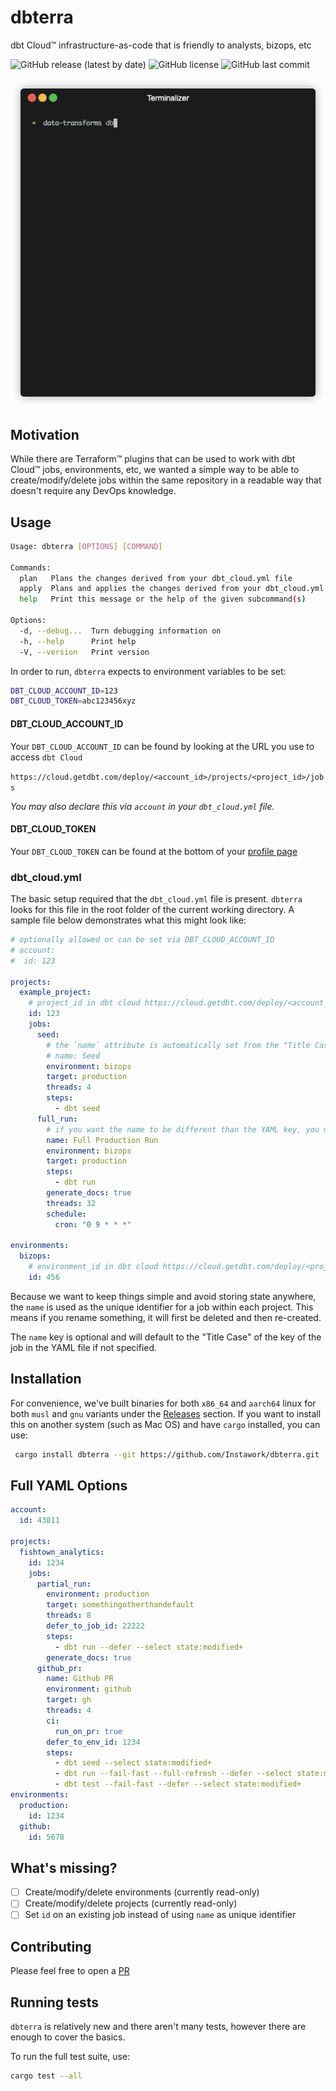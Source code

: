 # dbterra

dbt Cloud™️ infrastructure-as-code that is friendly to analysts, bizops, etc

![GitHub release (latest by date)](https://img.shields.io/github/v/release/Instawork/dbterra)
![GitHub license](https://img.shields.io/github/license/Instawork/dbterra)
![GitHub last commit](https://img.shields.io/github/last-commit/Instawork/dbterra)

<img src="assets/terminal-dbterra-plan.gif" width="512"/>

## Motivation

While there are Terraform™️ plugins that can be used to work with dbt Cloud™️ jobs, environments, etc, we wanted a simple way to be able to create/modify/delete jobs within the same repository in a readable way that doesn't require any DevOps knowledge.

## Usage

```bash
Usage: dbterra [OPTIONS] [COMMAND]

Commands:
  plan   Plans the changes derived from your dbt_cloud.yml file
  apply  Plans and applies the changes derived from your dbt_cloud.yml file
  help   Print this message or the help of the given subcommand(s)

Options:
  -d, --debug...  Turn debugging information on
  -h, --help      Print help
  -V, --version   Print version
```

In order to run, `dbterra` expects to environment variables to be set:

```bash
DBT_CLOUD_ACCOUNT_ID=123
DBT_CLOUD_TOKEN=abc123456xyz
```

#### DBT_CLOUD_ACCOUNT_ID

Your `DBT_CLOUD_ACCOUNT_ID` can be found by looking at the URL you use to access `dbt Cloud`

`https://cloud.getdbt.com/deploy/<account_id>/projects/<project_id>/jobs`

*You may also declare this via `account` in your `dbt_cloud.yml` file.*

#### DBT_CLOUD_TOKEN

Your `DBT_CLOUD_TOKEN` can be found at the bottom of your [profile page](https://cloud.getdbt.com/settings/profile)

### dbt_cloud.yml

The basic setup required that the `dbt_cloud.yml` file  is present. `dbterra` looks for this file in the root folder of the current working directory. A sample file below demonstrates what this might look like:

```yml
# optionally allowed or can be set via DBT_CLOUD_ACCOUNT_ID 
# account:
#  id: 123

projects:
  example_project:
    # project_id in dbt cloud https://cloud.getdbt.com/deploy/<account_id>/projects/<project_id>/jobs
    id: 123
    jobs:
      seed:
        # the `name` attribute is automatically set from the "Title Case" of the YAML key
        # name: Seed
        environment: bizops
        target: production
        threads: 4
        steps:
          - dbt seed
      full_run:
        # if you want the name to be different than the YAML key, you may set it manually
        name: Full Production Run
        environment: bizops
        target: production
        steps:
          - dbt run
        generate_docs: true
        threads: 32
        schedule:
          cron: "0 9 * * *"
      
environments:
  bizops:
    # environment_id in dbt cloud https://cloud.getdbt.com/deploy/<project_id>/projects/<project_id>/environments/<environment_id>
    id: 456
```

Because we want to keep things simple and avoid storing state anywhere, the `name` is used as the unique identifier for a job within each project. This means if you rename something, it will first be deleted and then re-created.

The `name` key is optional and will default to the "Title Case" of the key of the job in the YAML file if not specified.

## Installation

For convenience, we've built binaries for both `x86_64` and `aarch64` linux for both `musl` and `gnu` variants under the [Releases](https://github.com/Instawork/dbterra/releases) section. If you want to install this on another system (such as Mac OS) and have `cargo` installed, you can use:

```bash
 cargo install dbterra --git https://github.com/Instawork/dbterra.git
 ```

## Full YAML Options

```yaml
account:
  id: 43811

projects:
  fishtown_analytics:
    id: 1234
    jobs:
      partial_run:
        environment: production
        target: somethingotherthandefault
        threads: 8
        defer_to_job_id: 22222
        steps:
          - dbt run --defer --select state:modified+
        generate_docs: true
      github_pr:
        name: Github PR
        environment: github
        target: gh
        threads: 4
        ci:
          run_on_pr: true
        defer_to_env_id: 1234
        steps:
          - dbt seed --select state:modified+
          - dbt run --fail-fast --full-refresh --defer --select state:modified+
          - dbt test --fail-fast --defer --select state:modified+
environments:
  production:
    id: 1234
  github:
    id: 5678
```

## What's missing?

- [ ] Create/modify/delete environments (currently read-only)
- [ ] Create/modify/delete projects (currently read-only)
- [ ] Set `id` on an existing job instead of using `name` as unique identifier

## Contributing

Please feel free to open a [PR](https://github.com/Instawork/dbterra/pulls)

## Running tests

`dbterra` is relatively new and there aren't many tests, however there are enough to cover the basics.

To run the full test suite, use:

```bash
cargo test --all
```
